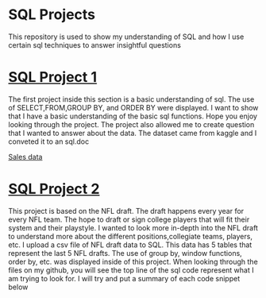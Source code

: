 # SQL Projects
This repository is used to show my understanding of SQL and how I use certain sql techniques to answer insightful questions

# [SQL Project 1](https://reecealbert.github.io/SQLPractice/)
The first project inside this section is a basic understanding of sql. The use of SELECT,FROM,GROUP BY, and ORDER BY were displayed. I want to show that I have a basic understanding of the basic sql functions. Hope you enjoy looking through the project. 
The project also allowed me to create question that I wanted to answer about the data.
The dataset came from kaggle and I conveted it to an sql.doc

[Sales data](https://github.com/ReeceAlbert/SQLPractice/blob/main/Sales%20Data.sql)

# [SQL Project 2](https://reecealbert.github.io/SQLPractice/)
This project is based on the NFL draft. The draft happens every year for every NFL team. The hope to draft or sign college players that will fit their system and their playstyle. I wanted to look more in-depth into the NFL draft to understand more about the different positions,collegiate teams, players, etc. I upload a csv file of NFL draft data to SQL. This data has 5 tables that represent the last 5 NFL drafts. The use of group by, window functions, order by, etc. was displayed inside of this project. When looking through the files on my github, you will see the top line of the sql code represent what I am trying to look for. I will try and put a summary of each code snippet below



